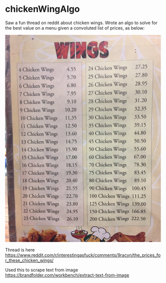 # chickenWingAlgo
Saw a fun thread on reddit about chicken wings. Wrote an algo to solve for the best value on a menu given a convoluted list of prices, as below:

![menu](wings.jpeg)


Thread is here https://www.reddit.com/r/interestingasfuck/comments/9racyn/the_prices_for_these_chicken_wings/

Used this to scrape text from image https://brandfolder.com/workbench/extract-text-from-image
